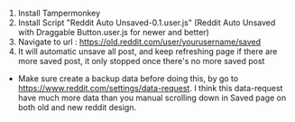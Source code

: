 1. Install Tampermonkey
2. Install Script "Reddit Auto Unsaved-0.1.user.js" (Reddit Auto Unsaved with Draggable Button.user.js for newer and better)
3. Navigate to url : https://old.reddit.com/user/yourusername/saved
4. It will automatic unsave all post, and keep refreshing page if there are more saved post, it only stopped once there's no more saved post

* Make sure create a backup data before doing this, by go to https://www.reddit.com/settings/data-request. I think this data-request have much more data than you manual scrolling down in Saved page on both old and new reddit design.
     
